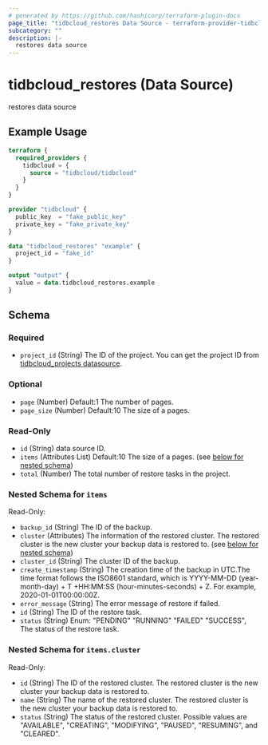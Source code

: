 ```yaml
---
# generated by https://github.com/hashicorp/terraform-plugin-docs
page_title: "tidbcloud_restores Data Source - terraform-provider-tidbcloud"
subcategory: ""
description: |-
  restores data source
---
```


# tidbcloud_restores (Data Source)

restores data source

## Example Usage

```terraform
terraform {
  required_providers {
    tidbcloud = {
      source = "tidbcloud/tidbcloud"
    }
  }
}

provider "tidbcloud" {
  public_key  = "fake_public_key"
  private_key = "fake_private_key"
}

data "tidbcloud_restores" "example" {
  project_id = "fake_id"
}

output "output" {
  value = data.tidbcloud_restores.example
}
```

<!-- schema generated by tfplugindocs -->
## Schema

### Required

- `project_id` (String) The ID of the project. You can get the project ID from [tidbcloud_projects datasource](../data-sources/projects.md).

### Optional

- `page` (Number) Default:1 The number of pages.
- `page_size` (Number) Default:10 The size of a pages.

### Read-Only

- `id` (String) data source ID.
- `items` (Attributes List) Default:10 The size of a pages. (see [below for nested schema](#nestedatt--items))
- `total` (Number) The total number of restore tasks in the project.

<a id="nestedatt--items"></a>
### Nested Schema for `items`

Read-Only:

- `backup_id` (String) The ID of the backup.
- `cluster` (Attributes) The information of the restored cluster. The restored cluster is the new cluster your backup data is restored to. (see [below for nested schema](#nestedatt--items--cluster))
- `cluster_id` (String) The cluster ID of the backup.
- `create_timestamp` (String) The creation time of the backup in UTC.The time format follows the ISO8601 standard, which is YYYY-MM-DD (year-month-day) + T +HH:MM:SS (hour-minutes-seconds) + Z. For example, 2020-01-01T00:00:00Z.
- `error_message` (String) The error message of restore if failed.
- `id` (String) The ID of the restore task.
- `status` (String) Enum: "PENDING" "RUNNING" "FAILED" "SUCCESS", The status of the restore task.

<a id="nestedatt--items--cluster"></a>
### Nested Schema for `items.cluster`

Read-Only:

- `id` (String) The ID of the restored cluster. The restored cluster is the new cluster your backup data is restored to.
- `name` (String) The name of the restored cluster. The restored cluster is the new cluster your backup data is restored to.
- `status` (String) The status of the restored cluster. Possible values are "AVAILABLE", "CREATING", "MODIFYING", "PAUSED", "RESUMING", and "CLEARED".
